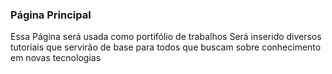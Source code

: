 ### Página Principal ###
Essa Página será usada como portifólio de trabalhos 
Será inserido diversos tutoriais que servirão de base para todos que buscam sobre conhecimento em novas tecnologias
